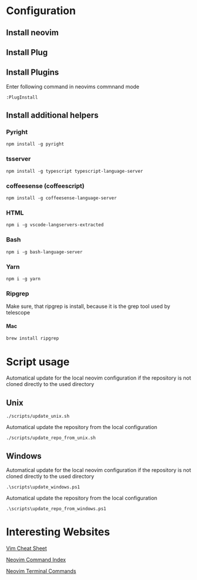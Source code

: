 # Configuration
## Install neovim
## Install Plug
## Install Plugins
Enter following command in neovims commnand mode
```
:PlugInstall
```
## Install additional helpers
### Pyright
```
npm install -g pyright
```
### tsserver
```
npm install -g typescript typescript-language-server
```
### coffeesense (coffeescript)
```
npm install -g coffeesense-language-server
```
### HTML
```
npm i -g vscode-langservers-extracted
```
### Bash 
```
npm i -g bash-language-server
```
### Yarn
```
npm i -g yarn
```
### Ripgrep
Make sure, that ripgrep is install, because it is the grep tool used by telescope
#### Mac
```
brew install ripgrep
```
# Script usage
Automatical update for the local neovim configuration if the repository is not cloned directly to the used directory
## Unix
```
./scripts/update_unix.sh
```
Automatical update the repository from the local configuration
```
./scripts/update_repo_from_unix.sh
```
## Windows
Automatical update for the local neovim configuration if the repository is not cloned directly to the used directory
```
.\scripts\update_windows.ps1
```
Automatical update the repository from the local configuration
```
.\scripts\update_repo_from_windows.ps1
```
# Interesting Websites
[Vim Cheat Sheet](https://vim.rtorr.com/)

[Neovim Command Index](https://neovim.io/doc/user/vimindex.html)

[Neovim Terminal Commands](https://neovim.io/doc/user/nvim_terminal_emulator.html)
